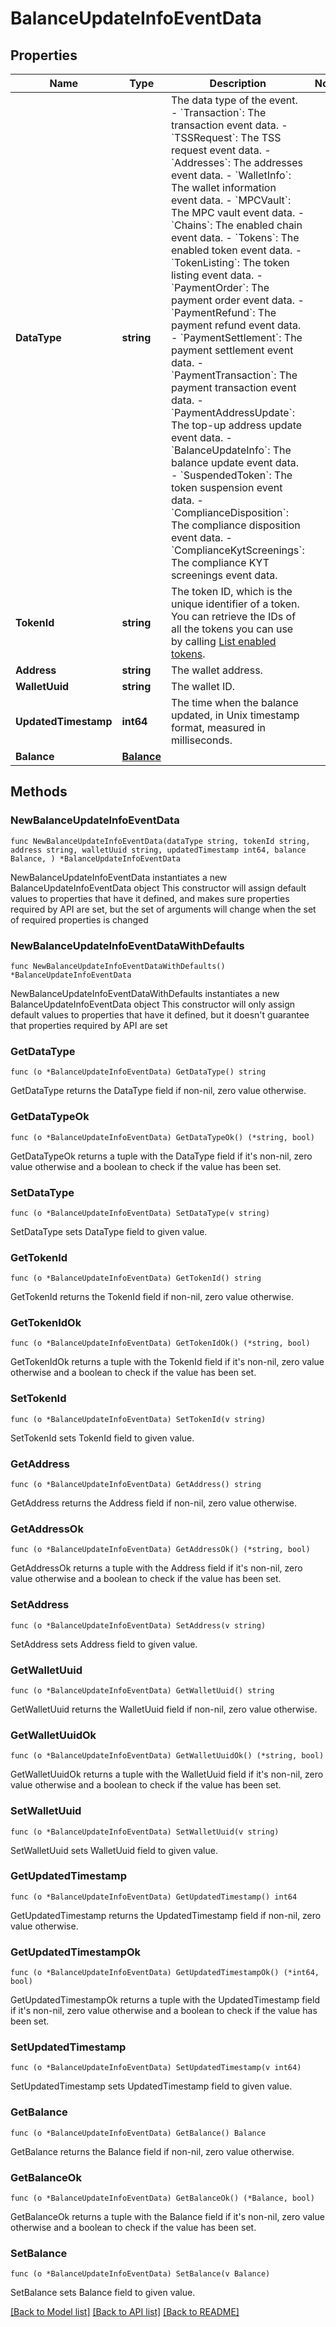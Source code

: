 # BalanceUpdateInfoEventData

## Properties

Name | Type | Description | Notes
------------ | ------------- | ------------- | -------------
**DataType** | **string** |  The data type of the event. - &#x60;Transaction&#x60;: The transaction event data. - &#x60;TSSRequest&#x60;: The TSS request event data. - &#x60;Addresses&#x60;: The addresses event data. - &#x60;WalletInfo&#x60;: The wallet information event data. - &#x60;MPCVault&#x60;: The MPC vault event data. - &#x60;Chains&#x60;: The enabled chain event data. - &#x60;Tokens&#x60;: The enabled token event data. - &#x60;TokenListing&#x60;: The token listing event data.        - &#x60;PaymentOrder&#x60;: The payment order event data. - &#x60;PaymentRefund&#x60;: The payment refund event data. - &#x60;PaymentSettlement&#x60;: The payment settlement event data. - &#x60;PaymentTransaction&#x60;: The payment transaction event data. - &#x60;PaymentAddressUpdate&#x60;: The top-up address update event data. - &#x60;BalanceUpdateInfo&#x60;: The balance update event data. - &#x60;SuspendedToken&#x60;: The token suspension event data. - &#x60;ComplianceDisposition&#x60;: The compliance disposition event data. - &#x60;ComplianceKytScreenings&#x60;: The compliance KYT screenings event data. | 
**TokenId** | **string** | The token ID, which is the unique identifier of a token. You can retrieve the IDs of all the tokens you can use by calling [List enabled tokens](https://www.cobo.com/developers/v2/api-references/wallets/list-enabled-tokens). | 
**Address** | **string** | The wallet address. | 
**WalletUuid** | **string** | The wallet ID. | 
**UpdatedTimestamp** | **int64** | The time when the balance updated, in Unix timestamp format, measured in milliseconds.  | 
**Balance** | [**Balance**](Balance.md) |  | 

## Methods

### NewBalanceUpdateInfoEventData

`func NewBalanceUpdateInfoEventData(dataType string, tokenId string, address string, walletUuid string, updatedTimestamp int64, balance Balance, ) *BalanceUpdateInfoEventData`

NewBalanceUpdateInfoEventData instantiates a new BalanceUpdateInfoEventData object
This constructor will assign default values to properties that have it defined,
and makes sure properties required by API are set, but the set of arguments
will change when the set of required properties is changed

### NewBalanceUpdateInfoEventDataWithDefaults

`func NewBalanceUpdateInfoEventDataWithDefaults() *BalanceUpdateInfoEventData`

NewBalanceUpdateInfoEventDataWithDefaults instantiates a new BalanceUpdateInfoEventData object
This constructor will only assign default values to properties that have it defined,
but it doesn't guarantee that properties required by API are set

### GetDataType

`func (o *BalanceUpdateInfoEventData) GetDataType() string`

GetDataType returns the DataType field if non-nil, zero value otherwise.

### GetDataTypeOk

`func (o *BalanceUpdateInfoEventData) GetDataTypeOk() (*string, bool)`

GetDataTypeOk returns a tuple with the DataType field if it's non-nil, zero value otherwise
and a boolean to check if the value has been set.

### SetDataType

`func (o *BalanceUpdateInfoEventData) SetDataType(v string)`

SetDataType sets DataType field to given value.


### GetTokenId

`func (o *BalanceUpdateInfoEventData) GetTokenId() string`

GetTokenId returns the TokenId field if non-nil, zero value otherwise.

### GetTokenIdOk

`func (o *BalanceUpdateInfoEventData) GetTokenIdOk() (*string, bool)`

GetTokenIdOk returns a tuple with the TokenId field if it's non-nil, zero value otherwise
and a boolean to check if the value has been set.

### SetTokenId

`func (o *BalanceUpdateInfoEventData) SetTokenId(v string)`

SetTokenId sets TokenId field to given value.


### GetAddress

`func (o *BalanceUpdateInfoEventData) GetAddress() string`

GetAddress returns the Address field if non-nil, zero value otherwise.

### GetAddressOk

`func (o *BalanceUpdateInfoEventData) GetAddressOk() (*string, bool)`

GetAddressOk returns a tuple with the Address field if it's non-nil, zero value otherwise
and a boolean to check if the value has been set.

### SetAddress

`func (o *BalanceUpdateInfoEventData) SetAddress(v string)`

SetAddress sets Address field to given value.


### GetWalletUuid

`func (o *BalanceUpdateInfoEventData) GetWalletUuid() string`

GetWalletUuid returns the WalletUuid field if non-nil, zero value otherwise.

### GetWalletUuidOk

`func (o *BalanceUpdateInfoEventData) GetWalletUuidOk() (*string, bool)`

GetWalletUuidOk returns a tuple with the WalletUuid field if it's non-nil, zero value otherwise
and a boolean to check if the value has been set.

### SetWalletUuid

`func (o *BalanceUpdateInfoEventData) SetWalletUuid(v string)`

SetWalletUuid sets WalletUuid field to given value.


### GetUpdatedTimestamp

`func (o *BalanceUpdateInfoEventData) GetUpdatedTimestamp() int64`

GetUpdatedTimestamp returns the UpdatedTimestamp field if non-nil, zero value otherwise.

### GetUpdatedTimestampOk

`func (o *BalanceUpdateInfoEventData) GetUpdatedTimestampOk() (*int64, bool)`

GetUpdatedTimestampOk returns a tuple with the UpdatedTimestamp field if it's non-nil, zero value otherwise
and a boolean to check if the value has been set.

### SetUpdatedTimestamp

`func (o *BalanceUpdateInfoEventData) SetUpdatedTimestamp(v int64)`

SetUpdatedTimestamp sets UpdatedTimestamp field to given value.


### GetBalance

`func (o *BalanceUpdateInfoEventData) GetBalance() Balance`

GetBalance returns the Balance field if non-nil, zero value otherwise.

### GetBalanceOk

`func (o *BalanceUpdateInfoEventData) GetBalanceOk() (*Balance, bool)`

GetBalanceOk returns a tuple with the Balance field if it's non-nil, zero value otherwise
and a boolean to check if the value has been set.

### SetBalance

`func (o *BalanceUpdateInfoEventData) SetBalance(v Balance)`

SetBalance sets Balance field to given value.



[[Back to Model list]](../README.md#documentation-for-models) [[Back to API list]](../README.md#documentation-for-api-endpoints) [[Back to README]](../README.md)


